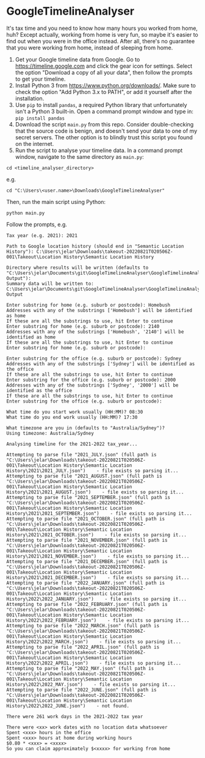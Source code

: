 # GoogleTimelineAnalyser

It's tax time and you need to know how many hours you worked from home, huh? Except actually, working from home is very fun, so maybe it's easier to find out when you were in the office instead. After all, there's no guarantee that you were working from home, instead of sleeping from home.

1. Get your Google timeline data from Google. Go to https://timeline.google.com and click the gear icon for settings. Select the option "Download a copy of all your data", then follow the prompts to get your timeline.
2. Install Python 3 from https://www.python.org/downloads/. Make sure to check the option "Add Python 3.x to PATH", or add it yourself after the installation.
3. Use `pip` to install `pandas`, a required Python library that unfortunately isn't a Python 3 built-in. Open a command prompt window and type in:
 ```pip install pandas```
4. Download the script `main.py` from this repo. Consider double-checking that the source code is benign, and doesn't send your data to one of my secret servers. The other option is to blindly trust this script you found on the internet.
5. Run the script to analyse your timeline data.
  In a command prompt window, navigate to the same directory as `main.py`:
  ```
  cd <timeline_analyser_directory>
  ```
  e.g.
  ```
  cd "C:\Users\<user.name>\Downloads\GoogleTimelineAnalyser"
  ```
  Then, run the main script using Python:
  ```
  python main.py
  ```
  Follow the prompts, e.g.
  ```
  Tax year (e.g. 2021): 2021

  Path to Google location history (should end in "Semantic Location History"): C:\Users\jelar\Downloads\takeout-20220821T020506Z-001\Takeout\Location History\Semantic Location History

  Directory where results will be written (defaults to "C:\Users\jelar\Documents\git\GoogleTimelineAnalyser\GoogleTimelineAnalyser Output"):
  Summary data will be written to: C:\Users\jelar\Documents\git\GoogleTimelineAnalyser\GoogleTimelineAnalyser Output

  Enter substring for home (e.g. suburb or postcode): Homebush
  Addresses with any of the substrings ['Homebush'] will be identified as home
  If these are all the substrings to use, hit Enter to continue
  Enter substring for home (e.g. suburb or postcode): 2140
  Addresses with any of the substrings ['Homebush', '2140'] will be identified as home
  If these are all the substrings to use, hit Enter to continue
  Enter substring for home (e.g. suburb or postcode):

  Enter substring for the office (e.g. suburb or postcode): Sydney
  Addresses with any of the substrings ['Sydney'] will be identified as the office
  If these are all the substrings to use, hit Enter to continue
  Enter substring for the office (e.g. suburb or postcode): 2000
  Addresses with any of the substrings ['Sydney', '2000'] will be identified as the office
  If these are all the substrings to use, hit Enter to continue
  Enter substring for the office (e.g. suburb or postcode):

  What time do you start work usually (HH:MM)? 08:30
  What time do you end work usually (HH:MM)? 17:30

  What timezone are you in (defaults to "Australia/Sydney")?
  Using timezone: Australia/Sydney

  Analysing timeline for the 2021-2022 tax_year...

  Attempting to parse file "2021_JULY.json" (full path is "C:\Users\jelar\Downloads\takeout-20220821T020506Z-001\Takeout\Location History\Semantic Location History\2021\2021_JULY.json")    - file exists so parsing it...
  Attempting to parse file "2021_AUGUST.json" (full path is "C:\Users\jelar\Downloads\takeout-20220821T020506Z-001\Takeout\Location History\Semantic Location History\2021\2021_AUGUST.json")    - file exists so parsing it...
  Attempting to parse file "2021_SEPTEMBER.json" (full path is "C:\Users\jelar\Downloads\takeout-20220821T020506Z-001\Takeout\Location History\Semantic Location History\2021\2021_SEPTEMBER.json")    - file exists so parsing it...
  Attempting to parse file "2021_OCTOBER.json" (full path is "C:\Users\jelar\Downloads\takeout-20220821T020506Z-001\Takeout\Location History\Semantic Location History\2021\2021_OCTOBER.json")    - file exists so parsing it...
  Attempting to parse file "2021_NOVEMBER.json" (full path is "C:\Users\jelar\Downloads\takeout-20220821T020506Z-001\Takeout\Location History\Semantic Location History\2021\2021_NOVEMBER.json")    - file exists so parsing it...
  Attempting to parse file "2021_DECEMBER.json" (full path is "C:\Users\jelar\Downloads\takeout-20220821T020506Z-001\Takeout\Location History\Semantic Location History\2021\2021_DECEMBER.json")    - file exists so parsing it...
  Attempting to parse file "2022_JANUARY.json" (full path is "C:\Users\jelar\Downloads\takeout-20220821T020506Z-001\Takeout\Location History\Semantic Location History\2022\2022_JANUARY.json")    - file exists so parsing it...
  Attempting to parse file "2022_FEBRUARY.json" (full path is "C:\Users\jelar\Downloads\takeout-20220821T020506Z-001\Takeout\Location History\Semantic Location History\2022\2022_FEBRUARY.json")    - file exists so parsing it...
  Attempting to parse file "2022_MARCH.json" (full path is "C:\Users\jelar\Downloads\takeout-20220821T020506Z-001\Takeout\Location History\Semantic Location History\2022\2022_MARCH.json")    - file exists so parsing it...
  Attempting to parse file "2022_APRIL.json" (full path is "C:\Users\jelar\Downloads\takeout-20220821T020506Z-001\Takeout\Location History\Semantic Location History\2022\2022_APRIL.json")    - file exists so parsing it...
  Attempting to parse file "2022_MAY.json" (full path is "C:\Users\jelar\Downloads\takeout-20220821T020506Z-001\Takeout\Location History\Semantic Location History\2022\2022_MAY.json")    - file exists so parsing it...
  Attempting to parse file "2022_JUNE.json" (full path is "C:\Users\jelar\Downloads\takeout-20220821T020506Z-001\Takeout\Location History\Semantic Location History\2022\2022_JUNE.json")    - not found.

  There were 261 work days in the 2021-2022 tax year

  There were <xx> work dates with no location data whatsoever
  Spent <xxx> hours in the office
  Spent <xxx> hours at home during working hours
  $0.80 * <xxx> = <xxxx>
  So you can claim approximately $<xxxx> for working from home
  ```
